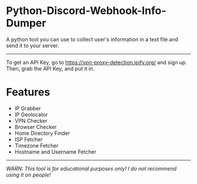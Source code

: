 # Python-Discord-Webhook-Info-Dumper
A python tool you can use to collect user's information in a text file and send it to your server.
__________________________________________________________________________________________________________________
To get an API Key, go to https://vpn-proxy-detection.ipify.org/ and sign up. Then, grab the API Key, and put it in.
# Features
* IP Grabber
* IP Geolocator
* VPN Checker
* Browser Checker
* Home Directory Finder
* ISP Fetcher
* Timezone Fetcher
* Hostname and Username Fetcher
---------------------------------------------------------------------------------------
_WARN: This tool is for educational purposes only! I do not recommend using it on people!_
